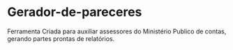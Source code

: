 # Gerador-de-pareceres
Ferramenta Criada para auxiliar assessores do Ministério Publico de contas, gerando partes prontas de relatórios.
